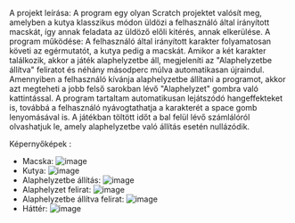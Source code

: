 A projekt leírása: A program egy olyan Scratch projektet valósít meg, amelyben a kutya klasszikus módon üldözi a felhasználó által irányított macskát, így annak feladata az üldöző előli kitérés, annak elkerülése.
A program működése: A felhasználó által irányított karakter folyamatosan követi az egérmutatót, a kutya pedig a macskát. Amikor a két karakter találkozik, akkor a játék alaphelyzetbe áll, megjeleníti az "Alaphelyzetbe állítva" feliratot és néhány másodperc múlva automatikasan újraindul. Amennyiben a felhasználó kívánja alaphelyzetbe állítani a programot, akkor azt megteheti a jobb felső sarokban lévő "Alaphelyzet" gombra való kattintással. A program tartaltam automatikusan lejátszódó hangeffekteket is, továbbá a felhasználó nyávogtathatja a karakterét a space gomb lenyomásával is. A játékban töltött időt a bal felül lévő számlálóról olvashatjuk le, amely alaphelyzetbe való állítás esetén nullázódik.

Képernyőképek :
- Macska: ![image](https://github.com/NagyGergelyTibor/Programozasi_nyelvek_1./assets/94457772/9b294906-582e-463c-8d89-a6045fcb4883)
- Kutya: ![image](https://github.com/NagyGergelyTibor/Programozasi_nyelvek_1./assets/94457772/870bec29-de43-44a7-8587-58d3a9f4203e)
- Alaphelyzetbe állítás: ![image](https://github.com/NagyGergelyTibor/Programozasi_nyelvek_1./assets/94457772/ae591626-1204-4c4f-9ec1-46eba443dc8c)
- Alaphelyzet felirat: ![image](https://github.com/NagyGergelyTibor/Programozasi_nyelvek_1./assets/94457772/802ea3af-7289-4c75-9fee-1cbc1f48eef3)
- Alaphelyzetbe állítva felirat: ![image](https://github.com/NagyGergelyTibor/Programozasi_nyelvek_1./assets/94457772/9151d8bb-fe30-4464-8a22-bf5652555e26)
- Háttér: ![image](https://github.com/NagyGergelyTibor/Programozasi_nyelvek_1./assets/94457772/ec2d4d8a-d80a-48c0-aded-4e07a094ae80)
